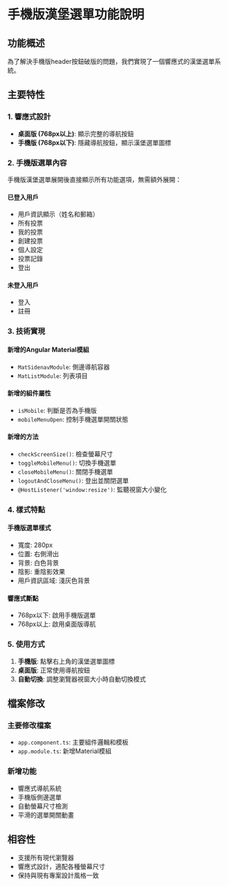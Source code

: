 # 手機版漢堡選單功能說明

## 功能概述

為了解決手機版header按鈕破版的問題，我們實現了一個響應式的漢堡選單系統。

## 主要特性

### 1. 響應式設計
- **桌面版 (768px以上)**: 顯示完整的導航按鈕
- **手機版 (768px以下)**: 隱藏導航按鈕，顯示漢堡選單圖標

### 2. 手機版選單內容
手機版漢堡選單展開後直接顯示所有功能選項，無需額外展開：

#### 已登入用戶
- 用戶資訊顯示（姓名和郵箱）
- 所有投票
- 我的投票
- 創建投票
- 個人設定
- 投票記錄
- 登出

#### 未登入用戶
- 登入
- 註冊

### 3. 技術實現

#### 新增的Angular Material模組
- `MatSidenavModule`: 側邊導航容器
- `MatListModule`: 列表項目

#### 新增的組件屬性
- `isMobile`: 判斷是否為手機版
- `mobileMenuOpen`: 控制手機選單開關狀態

#### 新增的方法
- `checkScreenSize()`: 檢查螢幕尺寸
- `toggleMobileMenu()`: 切換手機選單
- `closeMobileMenu()`: 關閉手機選單
- `logoutAndCloseMenu()`: 登出並關閉選單
- `@HostListener('window:resize')`: 監聽視窗大小變化

### 4. 樣式特點

#### 手機版選單樣式
- 寬度: 280px
- 位置: 右側滑出
- 背景: 白色背景
- 陰影: 重陰影效果
- 用戶資訊區域: 淺灰色背景

#### 響應式斷點
- 768px以下: 啟用手機版選單
- 768px以上: 啟用桌面版導航

### 5. 使用方式

1. **手機版**: 點擊右上角的漢堡選單圖標
2. **桌面版**: 正常使用導航按鈕
3. **自動切換**: 調整瀏覽器視窗大小時自動切換模式

## 檔案修改

### 主要修改檔案
- `app.component.ts`: 主要組件邏輯和模板
- `app.module.ts`: 新增Material模組

### 新增功能
- 響應式導航系統
- 手機版側邊選單
- 自動螢幕尺寸檢測
- 平滑的選單開關動畫

## 相容性

- 支援所有現代瀏覽器
- 響應式設計，適配各種螢幕尺寸
- 保持與現有專案設計風格一致
